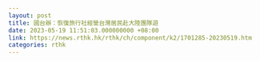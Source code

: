 ```yaml
---
layout: post
title: 國台辦：恢復旅行社經營台灣居民赴大陸團隊遊
date: 2023-05-19 11:51:03.000000000 +08:00
link: https://news.rthk.hk/rthk/ch/component/k2/1701285-20230519.htm
categories: rthk
---
```



